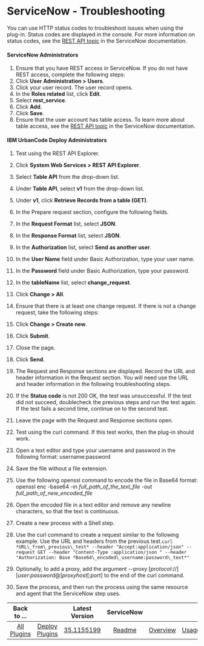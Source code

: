 
# ServiceNow - Troubleshooting

You can use HTTP status codes to troubleshoot issues when using the plug-in. Status codes are displayed in the console. For more information on status codes, see the [REST API topic](https://wiki.servicenow.com/index.php?title=REST_API#REST_Response_HTTP_Status_Codes) in the ServiceNow documentation.

#### ServiceNow Administrators

1. Ensure that you have REST access in ServiceNow. If you do not have REST access, complete the following steps:
1. Click **User Administration > Users**.
2. Click your user record. The user record opens.
3. In the **Roles related** list, click **Edit**.
4. Select **rest\_service**.
5. Click **Add**.
6. Click **Save**.
2. Ensure that the user account has table access. To learn more about table access, see the [REST API topic](https://wiki.servicenow.com/index.php?title=REST_API#Table_Access) in the ServiceNow documentation.

#### IBM UrbanCode Deploy Administrators

1. Test using the REST API Explorer.
1. Click **System Web Services > REST API Explorer**.
2. Select **Table API** from the drop-down list.
3. Under **Table API**, select **v1** from the drop-down list.
4. Under **v1**, click **Retrieve Records from a table (GET)**.
5. In the Prepare request section, configure the following fields.
1. In the **Request Format** list, select **JSON**.
2. In the **Response Format** list, select **JSON**.
3. In the **Authorization** list, select **Send as another user**.
4. In the **User Name** field under Basic Authorization, type your user name.
5. In the **Password** field under Basic Authorization, type your password.
6. In the **tableName** list, select **change\_request**.
6. Click **Change > All**.
7. Ensure that there is at least one change request. If there is not a change request, take the following steps:
1. Click **Change > Create new**.
2. Click **Submit**.
3. Close the page.
8. Click **Send**.
9. The Request and Response sections are displayed. Record the URL and header information in the Request section. You will need use the URL and header information in the following troubleshooting steps.
10. If the **Status code** is not 200 OK, the test was unsuccessful. If the test did not succeed, doublecheck the previous steps and run the test again. If the test fails a second time, continue on to the second test.
11. Leave the page with the Request and Response sections open.
2. Test using the curl command. If this test works, then the plug-in should work.

1. Open a text editor and type your username and password in the following format: username:password
2. Save the file without a file extension.
3. Use the following openssl command to encode the file in Base64 format: openssl enc -base64 -in *full\_path\_of\_the\_text\_file* -out *full\_path\_of\_new\_encoded\_file*
4. Open the encoded file in a text editor and remove any newline characters, so that the text is continuous.
5. Create a new process with a Shell step.
6. Use the curl command to create a request similar to the following example. Use the URL and headers from the previous test.`curl *URL\_from\_previous\_test* --header "Accept:application/json" --request GET --header "Content-Type :application/json " --header "Authorization: Base *Base64\_encoded\_username:password\_text*"`

1. Optionally, to add a proxy, add the argument --proxy [*protocol*://][*user*:*password*@]*proxyhost*[:*port*] to the end of the curl command.
2. Save the process, and then run the process using the same resource and agent that the ServiceNow step uses.

|Back to ...||Latest Version|ServiceNow |||||
| :---: | :---: | :---: | :---: | :---: | :---: | :---: | :---: |
|[All Plugins](../../index.md)|[Deploy Plugins](../README.md)|[35.1155199](https://raw.githubusercontent.com/UrbanCode/IBM-UCD-PLUGINS/main/files/ServiceNow/ucd-ServiceNow-35.1155199.zip)|[Readme](README.md)|[Overview](overview.md)|[Usage](usage.md)|[Steps](steps.md)|[Downloads](downloads.md)|


